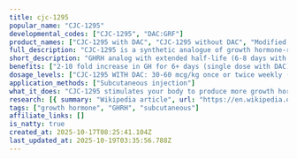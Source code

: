 ```yaml
---
title: cjc-1295
popular_name: "CJC-1295"
developmental_codes: ["CJC-1295", "DAC:GRF"]
product_names: ["CJC-1295 with DAC", "CJC-1295 without DAC", "Modified GRF 1-29"]
full_description: "CJC-1295 is a synthetic analogue of growth hormone-releasing hormone (GHRH) and growth hormone secretagogue developed by ConjuChem Biotechnologies. Two distinct forms exist: CJC-1295 WITH DAC (Drug Affinity Complex) features covalent albumin binding extending half-life to 5.8-8.1 days, while CJC-1295 WITHOUT DAC (Modified GRF 1-29) has 30-minute to 2-hour half-life requiring multiple daily doses. WITH DAC version binds to GHRH receptors in pituitary, activating G-proteins and increasing cAMP/IP3 production, resulting in 2-10 fold GH increases for 6+ days and 1.5-3 fold IGF-1 increases for 9-11 days after single injection. After multiple doses, IGF-1 remains elevated for 28 days. Phase 2 clinical trials for HIV-associated lipodystrophy and growth hormone deficiency showed sustained, dose-dependent GH/IGF-1 increases with good tolerability at 30-60 mcg/kg doses. Development discontinued following patient death during trials (attributed to unrelated coronary artery disease), though research terminated as precaution. Critical safety concerns include cardiovascular risks: FDA warns of increased heart rate, systemic vasodilation, flushing, transient hypotension. Elevated GH/IGF-1 can cause cardiac hypertrophy, fluid retention, increased blood pressure, particularly dangerous for pre-existing cardiovascular conditions. Not FDA-approved; classified as Investigational New Drug available only for research. Removed from FDA Category 2 list September 2024, making it eligible for Pharmacy Compounding Advisory Committee review. Banned by WADA for competitive sports. DAC version typically dosed 1-2x weekly, non-DAC version requires daily or twice-daily dosing."
short_description: "GHRH analog with extended half-life (6-8 days with DAC). 2-10x GH increase for 6+ days. Phase 2 trials discontinued after death. Cardiovascular risks. Not FDA-approved."
benefits: ["2-10 fold increase in GH for 6+ days (single dose with DAC)", "1.5-3 fold IGF-1 increase sustained 9-11 days", "IGF-1 remains elevated 28 days after multiple doses", "Extended half-life (5.8-8.1 days with DAC) allows weekly dosing", "Safe and well-tolerated at 30-60 mcg/kg in clinical trials", "Normalized growth parameters in animal models with daily dosing", "Preserved pulsatile GH secretion patterns vs exogenous GH", "Proteomic changes suggesting metabolic improvements", "Potential body composition improvements", "Subcutaneous administration"]
dosage_levels: ["CJC-1295 WITH DAC: 30-60 mcg/kg once or twice weekly (clinical trial dose)", "CJC-1295 WITH DAC: 1-2mg per week (typical subcutaneous dose)", "CJC-1295 WITHOUT DAC (Modified GRF 1-29): 100-200mcg 1-3x daily", "WITHOUT DAC: Requires daily or twice-daily dosing due to 30min-2hr half-life", "WITH DAC: Weekly dosing sufficient due to 6-8 day half-life", "Stack with GHRP peptides (e.g., Ipamorelin) for synergistic effects", "Cardiovascular screening required before use", "Not recommended for those with pre-existing heart conditions"]
application_methods: ["Subcutaneous injection"]
what_it_does: "CJC-1295 stimulates your body to produce more growth hormone continuously over several days (with DAC) or in pulses (without DAC). The with-DAC version maintains elevated growth hormone and IGF-1 levels for up to a week from a single injection, improving body composition and recovery."
research: [{ summary: "Wikipedia article", url: "https://en.wikipedia.org/wiki/CJC-1295" }, { summary: "PubMed database search", url: "https://pubmed.ncbi.nlm.nih.gov/?term=cjc-1295" }, { summary: "Clinical trials search", url: "https://clinicaltrials.gov/search?term=cjc-1295" }, { summary: "Phase 2 clinical trial efficacy results", url: "https://pubmed.ncbi.nlm.nih.gov/16352683/" }, { summary: "Proteomic changes study", url: "https://pubmed.ncbi.nlm.nih.gov/19386527/" }, { summary: "Animal model efficacy research", url: "https://journals.physiology.org/doi/full/10.1152/ajpendo.00201.2006" }, { summary: "Doping control detection methods", url: "https://pubmed.ncbi.nlm.nih.gov/38197510/" }, { summary: "GHRH detection methods", url: "https://pubmed.ncbi.nlm.nih.gov/37806509/" }]
tags: ["growth hormone", "GHRH", "subcutaneous"]
affiliate_links: []
is_natty: true
created_at: 2025-10-17T08:25:41.104Z
last_updated_at: 2025-10-19T03:35:56.788Z
---
```

